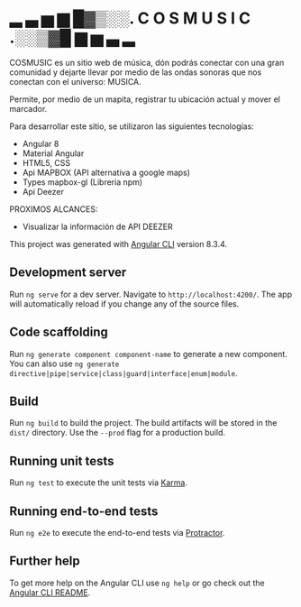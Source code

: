 # ▂ ▃ ▅ ▆ █▓▒░░. C O S M U S I C .░░▒▓█ ▆ ▅ ▃ ▂ 

COSMUSIC es un sitio web de música, dón podrás conectar con una gran comunidad y dejarte llevar por medio de las ondas sonoras que nos conectan con el universo: MUSICA.

Permite, por medio de un mapita, registrar tu ubicación actual y mover el marcador.


Para desarrollar este sitio, se utilizaron las siguientes tecnologías:

- Angular 8
- Material Angular
- HTML5, CSS
- Api MAPBOX (API alternativa a google maps)
- Types mapbox-gl (Libreria npm)
- Api Deezer 


PROXIMOS ALCANCES:
- Visualizar la información de API DEEZER 
























This project was generated with [Angular CLI](https://github.com/angular/angular-cli) version 8.3.4.

## Development server

Run `ng serve` for a dev server. Navigate to `http://localhost:4200/`. The app will automatically reload if you change any of the source files.

## Code scaffolding

Run `ng generate component component-name` to generate a new component. You can also use `ng generate directive|pipe|service|class|guard|interface|enum|module`.

## Build

Run `ng build` to build the project. The build artifacts will be stored in the `dist/` directory. Use the `--prod` flag for a production build.

## Running unit tests

Run `ng test` to execute the unit tests via [Karma](https://karma-runner.github.io).

## Running end-to-end tests

Run `ng e2e` to execute the end-to-end tests via [Protractor](http://www.protractortest.org/).

## Further help

To get more help on the Angular CLI use `ng help` or go check out the [Angular CLI README](https://github.com/angular/angular-cli/blob/master/README.md).
